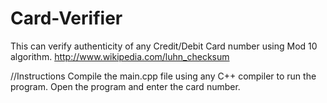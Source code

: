 # Card-Verifier
This can verify authenticity of any Credit/Debit Card number using Mod 10 algorithm.
http://www.wikipedia.com/luhn_checksum

//Instructions
Compile the main.cpp file using any C++ compiler to run the program.
Open the program and enter the card number.
